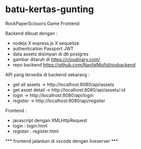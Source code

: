 # batu-kertas-gunting
RockPaperScissors Game Frontend 

Backend dibuat dengan :
- nodejs X express.js X sequelize
- authentication Passport JWT
- data assets disimpan di db postgres
- gambar ditaruh di https://cloudinary.com/
- repo backend https://github.com/NaofalMufid/rpsbackend

API yang tersedia di backend sekarang :
- get all assets -> http://localhost:8080/api/assets
- get asset detail -> http://localhost:8080/api/assets/:id
- login -> http://localhost:8080/api/login
- register -> http://localhost:8080/api/regsiter

Frontend :
- javascript dengan XMLHttpRequest
- login : login.html
- register : register.html

*** frontend jalankan di vscode dengan liveserver ***
